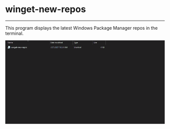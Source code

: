 # winget-new-repos

---

This program displays the latest Windows Package Manager repos in the terminal.

![gif](https://github.com/Daniel-Taufiq/winget-new-repos/blob/main/winget-new-repos/gif/winget-new-repos-gif.gif)
